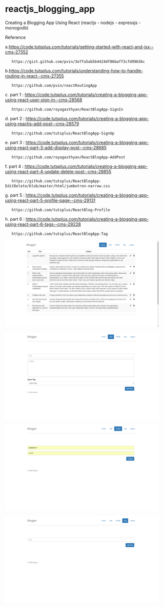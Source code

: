 # reactjs_blogging_app

Creating a Blogging App Using React (reactjs - nodejs - expressjs - monogodb)

Reference

a.https://code.tutsplus.com/tutorials/getting-started-with-react-and-jsx--cms-27352

       https://gist.github.com/pvin/3e7fa5ab5b4424df86baff3cfd99b56c

b.https://code.tutsplus.com/tutorials/understanding-how-to-handle-routing-in-react--cms-27355

       https://github.com/pvin/reactRoutingApp

c. part 1 : https://code.tutsplus.com/tutorials/creating-a-blogging-app-using-react-user-sign-in--cms-28568
       
       https://github.com/royagasthyan/ReactBlogApp-SignIn  

d. part 2 : https://code.tutsplus.com/tutorials/creating-a-blogging-app-using-reactjs-add-post--cms-28579

       https://github.com/tutsplus/ReactBlogApp-SignUp

e. part 3 : https://code.tutsplus.com/tutorials/creating-a-blogging-app-using-react-part-3-add-display-post--cms-28685

       https://github.com/royagasthyan/ReactBlogApp-AddPost

f. part 4 : https://code.tutsplus.com/tutorials/creating-a-blogging-app-using-react-part-4-update-delete-post--cms-28855

       https://github.com/tutsplus/ReactBlogApp-EditDelete/blob/master/html/jumbotron-narrow.css

g. part 5 : https://code.tutsplus.com/tutorials/creating-a-blogging-app-using-react-part-5-profile-page--cms-29131 

       https://github.com/tutsplus/ReactBlog-Profile

h. part 6 : https://code.tutsplus.com/tutorials/creating-a-blogging-app-using-react-part-6-tags--cms-29228

       https://github.com/tutsplus/ReactBlogApp-Tag

![Customer Grid](/html/index.png?raw=true "Index page")

![Customer Grid](/html/create.png?raw=true "Index page")

![Customer Grid](/html/profile-edit.png?raw=true "Index page")

![Customer Grid](/html/create-tag.png?raw=true "Index page")

